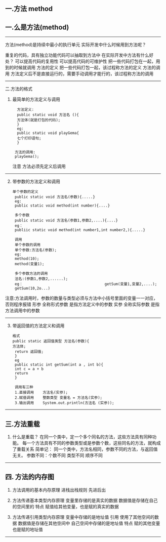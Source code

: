 ## 一.方法 method
## 一.么是方法(method)
---
 方法(method)是持续中最小的执行单元
 实际开发中什么时候用到方法呢？
 
 重复的代码，具有独立功能代码可以抽取到方法中
 在实际开发中方法有什么好处？
可以提高代码的复用性
可以提高代码的可维护性
把一些代码打包在一起，用到的时候就调用
方法的定义 把一些代码打包一起，该过程称方法的定义
方法的调用 方法定义后不是直接运行的，需要手动调用才能行的，该过程称方法的调用

 --- 
二.方法的格式

 1. 最简单的方法定义与调用

          方法定义:
          public static void 方法名 (){
          方法体(就是打包的代码);
          }
          eg:
          public static void playGema{
          七个打印语句;
          }

         方法的调用:
         playGema();
     注意 方法必须先定义后调用

 ---
 
2.  带参数的方法定义和调用

        单个参数的定义                                  
         public static void 方法名(参数){.....}
         eg:              
         public static void method(int number){....} 

         多个参数
         public static void 方法名(参数1,参数2,....){....}
         eg：
         publiic static void method(int number1,int number2,){.....}

         调用                                                
         单个参数的调用                                      
         单个参数:方法名(参数);                               
         eg:
         method(10);                                         
         method(变量1); 

         多个参数方法的调用
         法名:(参数1,参数2,......);
         eg：                                     getSum(变量1,变量2,....);
         getSum(10,2o...)

 注意:方法调用时，参数的数量与类型必须与方法中小括号里面的变量一一对应，否则程序报错
 形参 全称形式参数 是指方法定义中的参数
 实参 全称实际参数 是指方法调用中的参数 

 ---

 3. 带返回值的方法定义和调用

        格式
        public static 返回值类型 方法名(参数){
        方法体;
         return 返回值; 
         }
         eg 
         public static int getSum(int a , int b){
         int c = a + b 
         return
         }

         调用有三种
         1.直接调用    方法名(实参);
         2.赋值调用    整数类型 变量名 = 方法名(实参);
         3.输出调用    System.out.println(方法名 (实参));

---

## 三.方法重载
1. 什么是重载？
 在同一个类中，定一个多个同名的方法，这些方法具有同种功能。
 每一个方法具有不同的参数类型或是参数个数，这些同名的方法，就构成了重载关系
 简单记：
 同一个类中，方法名相同，参数不同的方法，与返回值无关。
 参数不同：个数不同 类型不同 顺序不同

---


 ## 四. 方法的内存图
 1. 方法调用的基本内存原理
 进栈出栈规则
 先进后出
 
 2. 方法传递基本类型内存原理
 变量里存储的是真实的数据
 数据值是存储在自己的空间里的
 特点 赋值给其他变量，也是赋的真实的数据

 3. 方法传递引用类型内存原理
 变量中存储的是地址值
 引用 使用了其他空间的数据
 数据值是存储在其他空间中
 自己空间中存储的是地址值
 特点 赋的其他变量也是赋的地址值

 ---
 
